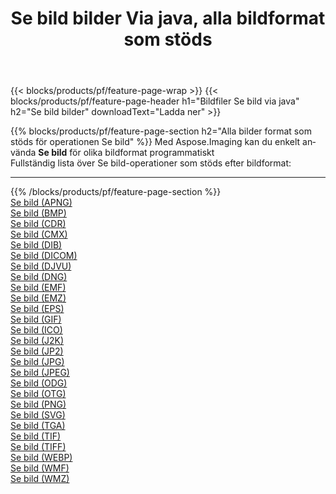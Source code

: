 ﻿---
title: Se bild bilder Via java, alla bildformat som stöds 
weight: 3920
url: /sv/java/viewer 
lang: sv
langdirlevel: 2
locales: zh-hans,ja,it,ru,de,es,fr,nl,id,lt,pl,pt,vi,tr,ko,zh-hant,ar,hi,th,sv,cs,uk,he
description: Med Aspose.Imaging kan du enkelt Se bild bilder via java
---

{{< blocks/products/pf/feature-page-wrap >}}
{{< blocks/products/pf/feature-page-header h1="Bildfiler Se bild via java" h2="Se bild bilder" downloadText="Ladda ner" >}}


{{% blocks/products/pf/feature-page-section  h2="Alla bilder format som stöds för operationen Se bild" %}}
Med Aspose.Imaging kan du enkelt använda **Se bild** för olika bildformat programmatiskt
<br/>
Fullständig lista över Se bild-operationer som stöds efter bildformat:
<hr/>
{{% /blocks/products/pf/feature-page-section %}}
<div class="container-fluid productfamilypage bg-gray">
    <div class="convertypes bg-gray agp-content section">
        <div class="container">
		<div class="row other-converters">
		    <div class='col-md-2 other-converter remove-lp remove-rp'><a href="/imaging/sv/java/viewer/apng" >Se bild (APNG)</a></div><div class='col-md-2 other-converter remove-lp remove-rp'><a href="/imaging/sv/java/viewer/bmp" >Se bild (BMP)</a></div><div class='col-md-2 other-converter remove-lp remove-rp'><a href="/imaging/sv/java/viewer/cdr" >Se bild (CDR)</a></div><div class='col-md-2 other-converter remove-lp remove-rp'><a href="/imaging/sv/java/viewer/cmx" >Se bild (CMX)</a></div><div class='col-md-2 other-converter remove-lp remove-rp'><a href="/imaging/sv/java/viewer/dib" >Se bild (DIB)</a></div><div class='col-md-2 other-converter remove-lp remove-rp'><a href="/imaging/sv/java/viewer/dicom" >Se bild (DICOM)</a></div><div class='col-md-2 other-converter remove-lp remove-rp'><a href="/imaging/sv/java/viewer/djvu" >Se bild (DJVU)</a></div><div class='col-md-2 other-converter remove-lp remove-rp'><a href="/imaging/sv/java/viewer/dng" >Se bild (DNG)</a></div><div class='col-md-2 other-converter remove-lp remove-rp'><a href="/imaging/sv/java/viewer/emf" >Se bild (EMF)</a></div><div class='col-md-2 other-converter remove-lp remove-rp'><a href="/imaging/sv/java/viewer/emz" >Se bild (EMZ)</a></div><div class='col-md-2 other-converter remove-lp remove-rp'><a href="/imaging/sv/java/viewer/eps" >Se bild (EPS)</a></div><div class='col-md-2 other-converter remove-lp remove-rp'><a href="/imaging/sv/java/viewer/gif" >Se bild (GIF)</a></div><div class='col-md-2 other-converter remove-lp remove-rp'><a href="/imaging/sv/java/viewer/ico" >Se bild (ICO)</a></div><div class='col-md-2 other-converter remove-lp remove-rp'><a href="/imaging/sv/java/viewer/j2k" >Se bild (J2K)</a></div><div class='col-md-2 other-converter remove-lp remove-rp'><a href="/imaging/sv/java/viewer/jp2" >Se bild (JP2)</a></div><div class='col-md-2 other-converter remove-lp remove-rp'><a href="/imaging/sv/java/viewer/jpg" >Se bild (JPG)</a></div><div class='col-md-2 other-converter remove-lp remove-rp'><a href="/imaging/sv/java/viewer/jpeg" >Se bild (JPEG)</a></div><div class='col-md-2 other-converter remove-lp remove-rp'><a href="/imaging/sv/java/viewer/odg" >Se bild (ODG)</a></div><div class='col-md-2 other-converter remove-lp remove-rp'><a href="/imaging/sv/java/viewer/otg" >Se bild (OTG)</a></div><div class='col-md-2 other-converter remove-lp remove-rp'><a href="/imaging/sv/java/viewer/png" >Se bild (PNG)</a></div><div class='col-md-2 other-converter remove-lp remove-rp'><a href="/imaging/sv/java/viewer/svg" >Se bild (SVG)</a></div><div class='col-md-2 other-converter remove-lp remove-rp'><a href="/imaging/sv/java/viewer/tga" >Se bild (TGA)</a></div><div class='col-md-2 other-converter remove-lp remove-rp'><a href="/imaging/sv/java/viewer/tif" >Se bild (TIF)</a></div><div class='col-md-2 other-converter remove-lp remove-rp'><a href="/imaging/sv/java/viewer/tiff" >Se bild (TIFF)</a></div><div class='col-md-2 other-converter remove-lp remove-rp'><a href="/imaging/sv/java/viewer/webp" >Se bild (WEBP)</a></div><div class='col-md-2 other-converter remove-lp remove-rp'><a href="/imaging/sv/java/viewer/wmf" >Se bild (WMF)</a></div><div class='col-md-2 other-converter remove-lp remove-rp'><a href="/imaging/sv/java/viewer/wmz" >Se bild (WMZ)</a></div>
                </div>
        </div>
    </div>
</div>
<br/>


